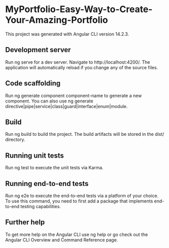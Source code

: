 # MyPortfolio-Easy-Way-to-Create-Your-Amazing-Portfolio

This project was generated with Angular CLI version 14.2.3.

## Development server
Run ng serve for a dev server. Navigate to http://localhost:4200/. The application will automatically reload if you change any of the source files.

## Code scaffolding
Run ng generate component component-name to generate a new component. You can also use ng generate directive|pipe|service|class|guard|interface|enum|module.

## Build
Run ng build to build the project. The build artifacts will be stored in the dist/ directory.

## Running unit tests
Run ng test to execute the unit tests via Karma.

## Running end-to-end tests
Run ng e2e to execute the end-to-end tests via a platform of your choice. To use this command, you need to first add a package that implements end-to-end testing capabilities.

## Further help
To get more help on the Angular CLI use ng help or go check out the Angular CLI Overview and Command Reference page.
